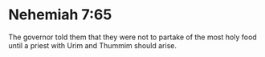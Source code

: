 # Nehemiah 7:65

The governor told them that they were not to partake of the most holy food until a priest with Urim and Thummim should arise.
